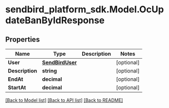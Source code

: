
# sendbird_platform_sdk.Model.OcUpdateBanByIdResponse

## Properties

Name | Type | Description | Notes
------------ | ------------- | ------------- | -------------
**User** | [**SendBirdUser**](SendBirdUser.md) |  | [optional] 
**Description** | **string** |  | [optional] 
**EndAt** | **decimal** |  | [optional] 
**StartAt** | **decimal** |  | [optional] 

[[Back to Model list]](../README.md#documentation-for-models)
[[Back to API list]](../README.md#documentation-for-api-endpoints)
[[Back to README]](../README.md)

